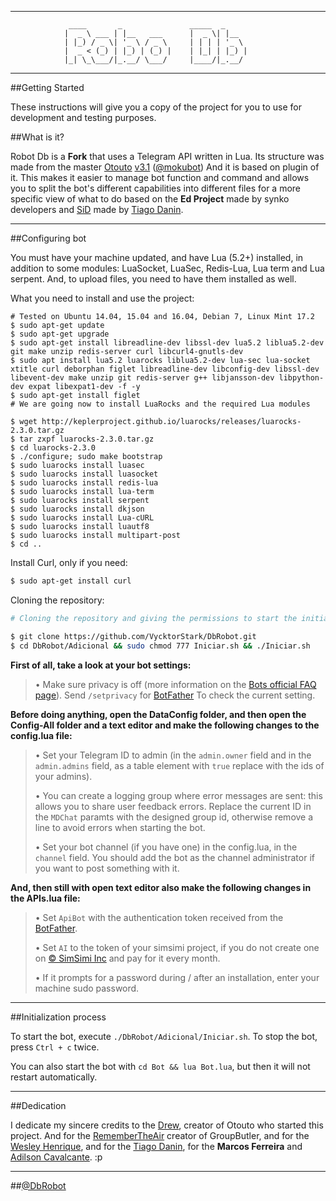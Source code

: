 * * *

                 ____       _               _____  _  
                |  _ \ ___ | |__   ___      |  _ \| |__  
                | |_) / _ \| '_ \ / _ \     | | | | '_ \
                |  _ < (_) | |_) | (_) |    | |_| | |_) |
                |_| \_\___/|_.__/ \___/     |____/|_.__/
* * *

##Getting Started

These instructions will give you a copy of the project for you to use for development and testing purposes.

##What is it?

Robot Db is a **Fork** that uses a Telegram API written in Lua. Its structure was made from the master [Otouto](https://github.com/topkecleon/otouto) [v3.1](https://github.com/topkecleon/otouto/tree/26c1299374af130bbf8457af904cb4ea450caa51) ([@mokubot](https://telegram.me/mokubot)) And it is based on plugin of it. This makes it easier to manage bot function and command and allows you to split the bot's different capabilities into different files for a more specific view of what to do based on the **Ed Project** made by synko developers and [SiD](https://github.com/TiagoDanin/SiD) made by [Tiago Danin](https://github.com/TiagoDanin).

* * *

##Configuring bot

You must have your machine updated, and have Lua (5.2+) installed, in addition to some modules: LuaSocket, LuaSec, Redis-Lua, Lua term and Lua serpent. And, to upload files, you need to have them installed as well.

What you need to install and use the project:

```
# Tested on Ubuntu 14.04, 15.04 and 16.04, Debian 7, Linux Mint 17.2
$ sudo apt-get update
$ sudo apt-get upgrade
$ sudo apt-get install libreadline-dev libssl-dev lua5.2 liblua5.2-dev git make unzip redis-server curl libcurl4-gnutls-dev
$ sudo apt install lua5.2 luarocks liblua5.2-dev lua-sec lua-socket xtitle curl deborphan figlet libreadline-dev libconfig-dev libssl-dev  libevent-dev make unzip git redis-server g++ libjansson-dev libpython-dev expat libexpat1-dev -f -y
$ sudo apt-get install figlet
# We are going now to install LuaRocks and the required Lua modules

$ wget http://keplerproject.github.io/luarocks/releases/luarocks-2.3.0.tar.gz
$ tar zxpf luarocks-2.3.0.tar.gz
$ cd luarocks-2.3.0
$ ./configure; sudo make bootstrap
$ sudo luarocks install luasec
$ sudo luarocks install luasocket
$ sudo luarocks install redis-lua
$ sudo luarocks install lua-term
$ sudo luarocks install serpent
$ sudo luarocks install dkjson
$ sudo luarocks install Lua-cURL
$ sudo luarocks install luautf8
$ sudo luarocks install multipart-post
$ cd ..

```

Install Curl, only if you need:

```bash
$ sudo apt-get install curl
```

Cloning the repository:

```bash
# Cloning the repository and giving the permissions to start the initiation script

$ git clone https://github.com/VycktorStark/DbRobot.git
$ cd DbRobot/Adicional && sudo chmod 777 Iniciar.sh && ./Iniciar.sh
```

**First of all, take a look at your bot settings:**

> • Make sure privacy is off (more information on the [Bots official FAQ page](https://core.telegram.org/bots/faq#what-messages-will-my-bot-get)). Send `/setprivacy` for [BotFather](http://telegram.me/BotFather) To check the current setting.

**Before doing anything, open the DataConfig folder, and then open the Config-All folder and a text editor and make the following changes to the config.lua file:**

> • Set your Telegram ID to admin (in the `admin.owner` field and in the `admin.admins` field, as a table element with `true` replace with the ids of your admins).
>
> •  You can create a logging group where error messages are sent: this allows you to share user feedback errors. Replace the current ID in the `MDChat` paramts with the designed group id, otherwise remove a line to avoid errors when starting the bot.
>
> • Set your bot channel (if you have one) in the config.lua, in the `channel` field. You should add the bot as the channel administrator if you want to post something with it.
>

**And, then still with open text editor also make the following changes in the APIs.lua file:**

> • Set `ApiBot` with the authentication token received from the [BotFather](http://telegram.me/BotFather).
>
> • Set `AI` to the token of your simsimi project, if you do not create one on [© SimSimi Inc](http://developer.simsimi.com/) and pay for it every month.
>
> •  If it prompts for a password during / after an installation, enter your machine sudo password.
>
* * *


##Initialization process

To start the bot, execute `./DbRobot/Adicional/Iniciar.sh`. To stop the bot, press `Ctrl + c` twice.

You can also start the bot with `cd Bot && lua Bot.lua`, but then it will not restart automatically.

* * *

##Dedication

I dedicate my sincere credits to the [Drew](https://github.com/topkecleon),  creator of Otouto who started this project. And for the [RememberTheAir](https://github.com/RememberTheAir) creator of GroupButler, and for the [Wesley Henrique](https://github.com/Synk0), and for the [Tiago Danin](https://github.com/tiagodanin), for  the **Marcos Ferreira** and [Adilson Cavalcante](https://github.com/Player4NoobWinner). :p

* * *

##[@DbRobot](telegram.me/DbRobot)
